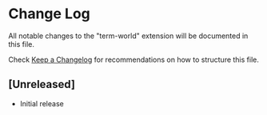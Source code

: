 # Change Log

All notable changes to the "term-world" extension will be documented in this file.

Check [Keep a Changelog](http://keepachangelog.com/) for recommendations on how to structure this file.

## [Unreleased]

- Initial release
